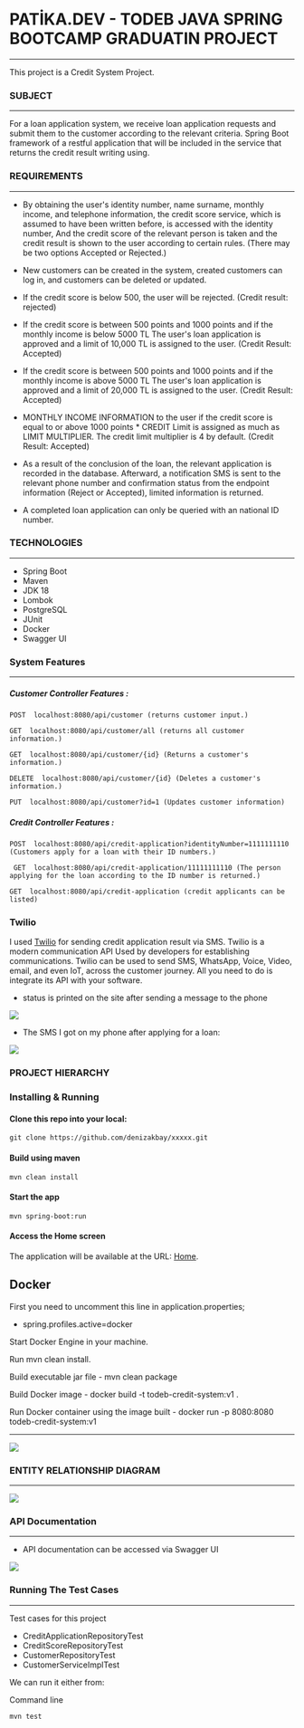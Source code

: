 # PATİKA.DEV - TODEB JAVA SPRING BOOTCAMP GRADUATIN PROJECT
___

This  project is a Credit System Project.


### SUBJECT

---
For a loan application system, we receive loan application requests and submit them to the customer according to the relevant criteria.
Spring Boot framework of a restful application that will be included in the service that returns the credit result
writing using.

### REQUIREMENTS

--- 
* By obtaining the user's identity number, name surname, monthly income, and telephone information, the credit score service, which is assumed to have been written before, is accessed with the identity number, And the credit score of the relevant person is taken and the credit result is shown to the user according to certain rules. (There may be two options Accepted or Rejected.)

* New customers can be created in the system, created customers can log in, and customers can be deleted or updated.

* If the credit score is below 500, the user will be rejected. (Credit result: rejected)

* If the credit score is between 500 points and 1000 points and if the monthly income is below 5000 TL
  The user's loan application is approved and a limit of 10,000 TL is assigned to the user. (Credit
  Result: Accepted)

* If the credit score is between 500 points and 1000 points and if the monthly income is above 5000 TL
    The user's loan application is approved and a limit of 20,000 TL is assigned to the user. (Credit
    Result: Accepted)
* MONTHLY INCOME INFORMATION to the user if the credit score is equal to or above 1000 points * CREDIT
    Limit is assigned as much as LIMIT MULTIPLIER. The credit limit multiplier is 4 by default. (Credit Result: Accepted) 
* As a result of the conclusion of the loan, the relevant application is recorded in the database. Afterward, a notification SMS is sent to the relevant phone number and confirmation status from the endpoint
  information (Reject or Accepted), limited information is returned.

* A completed loan application can only be queried with an national ID number.


###  TECHNOLOGIES

---
- Spring Boot 
- Maven 
- JDK 18
- Lombok
- PostgreSQL
- JUnit
- Docker
- Swagger UI

### System Features

---
##### Customer Controller Features :

```
POST  localhost:8080/api/customer (returns customer input.)
```

```
GET  localhost:8080/api/customer/all (returns all customer information.)
```

```
GET  localhost:8080/api/customer/{id} (Returns a customer's information.)
```

```
DELETE  localhost:8080/api/customer/{id} (Deletes a customer's information.)
```

```
PUT  localhost:8080/api/customer?id=1 (Updates customer information)
```

##### Credit Controller Features :

```
POST  localhost:8080/api/credit-application?identityNumber=1111111110 (Customers apply for a loan with their ID numbers.)
```

```
 GET  localhost:8080/api/credit-application/11111111110 (The person applying for the loan according to the ID number is returned.)
```

```
GET  localhost:8080/api/credit-application (credit applicants can be listed)
```


### Twilio
I used [Twilio](https://www.twilio.com/try-twilio?utm_source=google&utm_medium=cpc&utm_term=twilio&utm_campaign=Sitelink-G_S_EMEA_Brand_DACH_EN_NV&cq_plac=&cq_net=g&cq_pos=&cq_med=&cq_plt=gp&gclid=Cj0KCQjw3eeXBhD7ARIsAHjssr8cFPvD9_KwKBh4LoeB8yNmHBAx0Hike0JK6Sz7UolY780BBrW6npcaAh8BEALw_wcB) for sending credit application result via SMS.
Twilio is a modern communication API Used by developers for establishing communications.
Twilio can be used to send SMS, WhatsApp, Voice, Video, email, and even IoT, across the customer journey.
All you need to do is integrate its API with your software.

* status is printed on the site after sending a message to the phone

![](img/twi.png)

* The SMS I got on my phone after applying for a loan:

![](img/sms.jpeg )



### PROJECT HIERARCHY
### Installing & Running

#### Clone this repo into your local:

```
git clone https://github.com/denizakbay/xxxxx.git
```

####  Build using maven

```
mvn clean install
```

#### Start the app

```
mvn spring-boot:run
```

#### Access the Home screen

The application will be available at the URL: [Home](http://localhost:8080).


## Docker
First you need to uncomment this line in application.properties;

* spring.profiles.active=docker

Start Docker Engine in your machine.

Run mvn clean install.

Build executable jar file - mvn clean package

Build Docker image - docker build -t todeb-credit-system:v1 .

Run Docker container using the image built - docker run -p 8080:8080 todeb-credit-system:v1
    
---
![](img/hierar.png)



### ENTITY RELATIONSHIP DIAGRAM

---

![](img/diagram.png)


### API Documentation

---
* API documentation can be accessed via Swagger UI


![](img/swagger.png)

### Running The Test Cases

---

Test cases for this project

- CreditApplicationRepositoryTest
- CreditScoreRepositoryTest
- CustomerRepositoryTest
- CustomerServiceImplTest

We can run it either from:

Command line
```
mvn test
```
